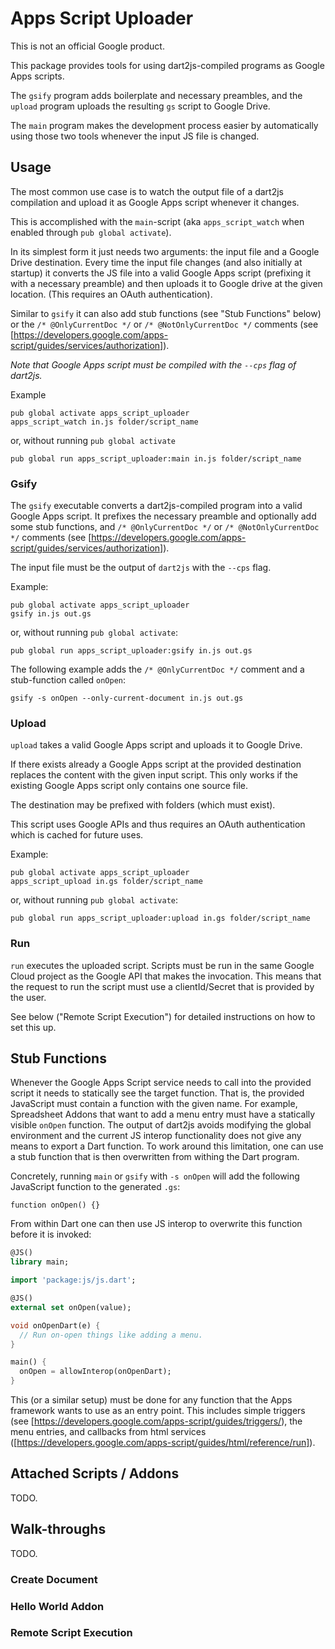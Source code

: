 # Apps Script Uploader

This is not an official Google product.

This package provides tools for using dart2js-compiled programs as Google Apps
scripts.

The `gsify` program adds boilerplate and necessary preambles, and the
`upload` program uploads the resulting `gs` script to Google Drive.

The `main` program makes the development process easier by automatically
using those two tools whenever the input JS file is changed.

## Usage

The most common use case is to watch the output file of a dart2js
compilation and upload it as Google Apps script whenever it changes.

This is accomplished with the `main`-script (aka `apps_script_watch` when
enabled through `pub global activate`).

In its simplest form it just needs two arguments: the input file and
a Google Drive destination. Every time the input file changes (and also
initially at startup) it converts the JS file into a valid
Google Apps script (prefixing it with a necessary preamble) and then
uploads it to Google drive at the given location. (This requires an
OAuth authentication).

Similar to `gsify` it can also add stub functions (see "Stub Functions"
below) or the
`/* @OnlyCurrentDoc */` or `/* @NotOnlyCurrentDoc */` comments (see
[https://developers.google.com/apps-script/guides/services/authorization]).

*Note that Google Apps script must be compiled with the `--cps` flag of
dart2js.*

Example
```
pub global activate apps_script_uploader
apps_script_watch in.js folder/script_name
```
or, without running `pub global activate`
```
pub global run apps_script_uploader:main in.js folder/script_name
```

### Gsify

The `gsify` executable converts a dart2js-compiled program into a valid
Google Apps script.
It prefixes the necessary preamble and optionally add some stub functions,
and `/* @OnlyCurrentDoc */` or `/* @NotOnlyCurrentDoc */` comments (see
[https://developers.google.com/apps-script/guides/services/authorization]).

The input file must be the output of `dart2js` with the `--cps` flag.

Example:
```
pub global activate apps_script_uploader
gsify in.js out.gs
```
or, without running `pub global activate`:
```
pub global run apps_script_uploader:gsify in.js out.gs
```

The following example adds the `/* @OnlyCurrentDoc */` comment and a
stub-function called `onOpen`:
```
gsify -s onOpen --only-current-document in.js out.gs
```

### Upload

`upload` takes a valid Google Apps script and uploads it to Google Drive.

If there exists already a Google Apps script at the provided destination
replaces the content with the given input script. This only works if the
existing Google Apps script only contains one source file.

The destination may be prefixed with folders (which must exist).

This script uses Google APIs and thus requires an OAuth authentication
which is cached for future uses.

Example:
```
pub global activate apps_script_uploader
apps_script_upload in.gs folder/script_name
```
or, without running `pub global activate`:
```
pub global run apps_script_uploader:upload in.gs folder/script_name
```

### Run

`run` executes the uploaded script. Scripts must be run in the same
Google Cloud project as the Google API that makes the invocation. This
means that the request to run the script must use a clientId/Secret that
is provided by the user.

See below ("Remote Script Execution") for detailed instructions on how to
set this up.


## Stub Functions
Whenever the Google Apps Script service needs to call into the provided script
it needs to statically see the target function. That is, the provided
JavaScript must contain a function with the given name. For example,
Spreadsheet Addons that want to add a menu entry must have a statically visible
`onOpen` function. The output of dart2js avoids modifying the global environment
and the current JS interop functionality does not give any means to export a
Dart function. To work around this limitation, one can use a stub function that
is then overwritten from withing the Dart program.

Concretely, running `main` or `gsify` with `-s onOpen` will add the following
JavaScript function to the generated `.gs`:

``` JS
function onOpen() {}
```

From within Dart one can then use JS interop to overwrite this function before
it is invoked:

``` dart
@JS()
library main;

import 'package:js/js.dart';

@JS()
external set onOpen(value);

void onOpenDart(e) {
  // Run on-open things like adding a menu.
}

main() {
  onOpen = allowInterop(onOpenDart);
}
```

This (or a similar setup) must be done for any function that the Apps framework
wants to use as an entry point. This includes simple triggers (see
[https://developers.google.com/apps-script/guides/triggers/), the  menu entries,
and callbacks from html services
([https://developers.google.com/apps-script/guides/html/reference/run]).

## Attached Scripts / Addons
TODO.

## Walk-throughs
TODO.

### Create Document

### Hello World Addon

### Remote Script Execution

